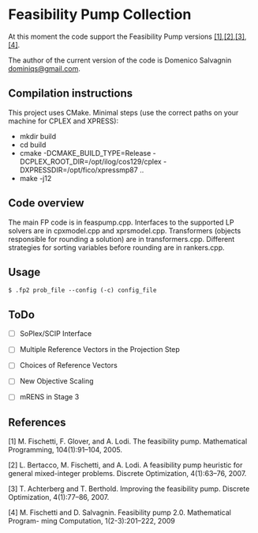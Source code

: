 # Feasibility Pump Collection

At this moment the code support the Feasibility Pump versions [[1]](#1),[[2]](#2),[[3]](#3),[[4]](#4).

The author of the current version of the code is Domenico Salvagnin dominiqs@gmail.com.



Compilation instructions
------------------------

This project uses CMake. Minimal steps (use the correct paths on your machine for CPLEX and XPRESS):

- mkdir build
- cd build
- cmake -DCMAKE_BUILD_TYPE=Release -DCPLEX_ROOT_DIR=/opt/ilog/cos129/cplex -DXPRESSDIR=/opt/fico/xpressmp87 ..
- make -j12


Code overview
-------------

The main FP code is in feaspump.cpp. Interfaces to the supported LP solvers are in cpxmodel.cpp and xprsmodel.cpp.
Transformers (objects responsible for rounding a solution) are in transformers.cpp. Different strategies for sorting variables before rounding are in rankers.cpp.


Usage
-------------
```
$ .fp2 prob_file --config (-c) config_file
```

ToDo
-------------

- [ ] SoPlex/SCIP Interface
- [ ] Multiple Reference Vectors in the Projection Step
- [ ] Choices of Reference Vectors
- [ ] New Objective Scaling
- [ ] mRENS in Stage 3


References
------------
<a id="1">[1]</a> 
M. Fischetti, F. Glover, and A. Lodi. The feasibility pump. Mathematical
Programming, 104(1):91–104, 2005.

<a id="2">[2]</a> 
L. Bertacco, M. Fischetti, and A. Lodi. A feasibility pump heuristic for
general mixed-integer problems. Discrete Optimization, 4(1):63–76, 2007.

<a id="3">[3]</a> 
T. Achterberg and T. Berthold. Improving the feasibility pump. Discrete
Optimization,     4(1):77–86, 2007.

<a id="4">[4]</a> 
M. Fischetti and D. Salvagnin. Feasibility pump 2.0. Mathematical Program-
ming Computation, 1(2-3):201–222, 2009
